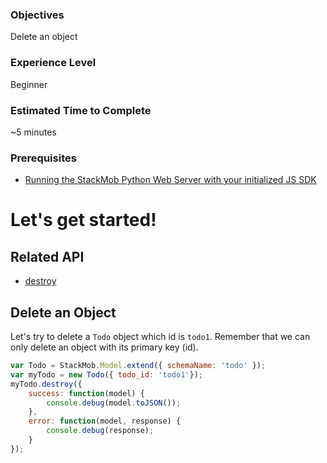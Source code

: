 <h3>Objectives</h3>
Delete an object

<h3>Experience Level</h3>
Beginner

<h3>Estimated Time to Complete</h3>
~5 minutes

<h3>Prerequisites</h3>

* <a href="https://developer.stackmob.com/stackmob-js-sdk/configure" target="_blank">Running the StackMob Python Web Server with your initialized JS SDK</a>

<h1>Let's get started!</h1>

<h2>Related API</h2>

* <a href="https://developer.stackmob.com/stackmob-js-sdk/api-docs#a-destroy" target="_blank">destroy</a>

<h2>Delete an Object</h2>

Let's try to delete a `Todo` object which id is `todo1`.
Remember that we can only delete an object with its primary key (id).

```js
var Todo = StackMob.Model.extend({ schemaName: 'todo' });
var myTodo = new Todo({ todo_id: 'todo1'});
myTodo.destroy({
	success: function(model) {
		console.debug(model.toJSON());
	},
	error: function(model, response) {
		console.debug(response);
	}
});
```